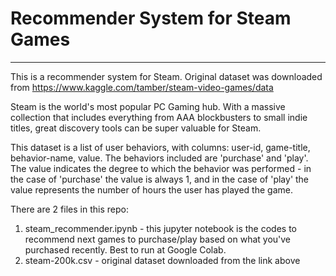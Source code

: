 # Recommender System for Steam Games
----------------------------------------------------------------------------------------------------------------

This is a recommender system for Steam. 
Original dataset was downloaded from https://www.kaggle.com/tamber/steam-video-games/data

Steam is the world's most popular PC Gaming hub. With a massive collection that includes everything from AAA 
blockbusters to small indie titles, great discovery tools can be super valuable for Steam. 

This dataset is a list of user behaviors, with columns: user-id, game-title, behavior-name, value. The behaviors included 
are 'purchase' and 'play'. The value indicates the degree to which the behavior was performed - 
in the case of 'purchase' the value is always 1, and in the case of 'play' the value represents the number of hours the user has played the game.

There are 2 files in this repo:
1. steam_recommender.ipynb - this jupyter notebook is the codes to recommend next games to purchase/play based on what you've purchased recently. Best to run at Google Colab.
2. steam-200k.csv - original dataset downloaded from the link above
